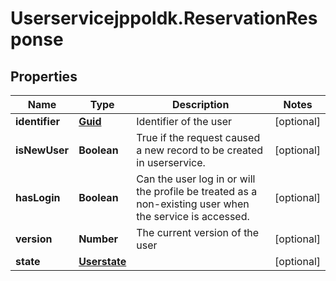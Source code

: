 # Userservicejppoldk.ReservationResponse

## Properties
Name | Type | Description | Notes
------------ | ------------- | ------------- | -------------
**identifier** | [**Guid**](Guid.md) | Identifier of the user | [optional] 
**isNewUser** | **Boolean** | True if the request caused a new record to be created in userservice. | [optional] 
**hasLogin** | **Boolean** | Can the user log in or will the profile be treated as a non-existing user when the service is accessed. | [optional] 
**version** | **Number** | The current version of the user | [optional] 
**state** | [**Userstate**](Userstate.md) |  | [optional] 


